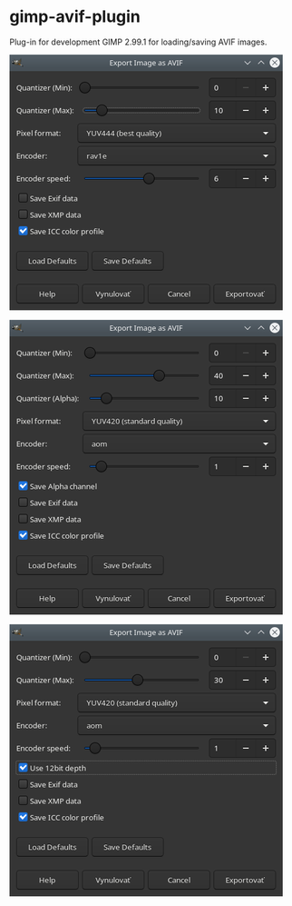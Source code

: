 # gimp-avif-plugin
Plug-in for development GIMP 2.99.1 for loading/saving AVIF images.

![Saving AVIF image without transparency](img/export_avif.png)

![Saving AVIF image with transparency](img/export_avif_alpha.png)

![Saving AVIF image with 12bit depth](img/export_avif_12bit.png)
